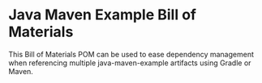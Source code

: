 # Java Maven Example Bill of Materials

This Bill of Materials POM can be used to ease dependency management when referencing multiple java-maven-example artifacts using Gradle or Maven.

